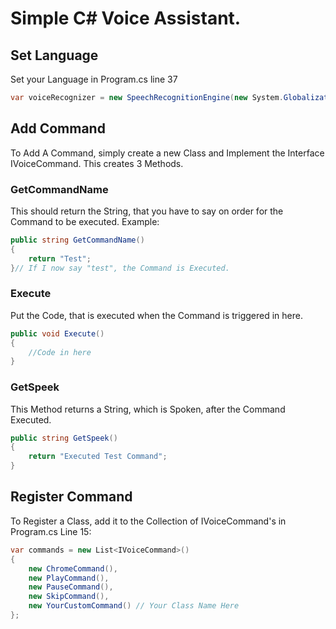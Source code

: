 # Simple C# Voice Assistant. 

## Set Language
Set your Language in Program.cs line 37
```csharp
var voiceRecognizer = new SpeechRecognitionEngine(new System.Globalization.CultureInfo("de-DE")); // For German
```
## Add Command

To Add A Command, simply create a new Class and Implement the Interface IVoiceCommand. 
This creates 3 Methods.
### GetCommandName
This should return the String, that you have to say on order for the Command to be executed.
Example: 
```csharp
public string GetCommandName()
{
    return "Test";
}// If I now say "test", the Command is Executed. 
```
### Execute
Put the Code, that is executed when the Command is triggered in here. 
```csharp
public void Execute()
{
	//Code in here
} 
```
### GetSpeek
This Method returns a String, which is Spoken, after the Command Executed. 
```csharp
public string GetSpeek()
{
    return "Executed Test Command";
}
```

## Register Command

To Register a Class, add it to the Collection of IVoiceCommand's in Program.cs Line 15:
```csharp
var commands = new List<IVoiceCommand>()
{
    new ChromeCommand(),
    new PlayCommand(),
    new PauseCommand(),
    new SkipCommand(),
	new YourCustomCommand() // Your Class Name Here
};
```
